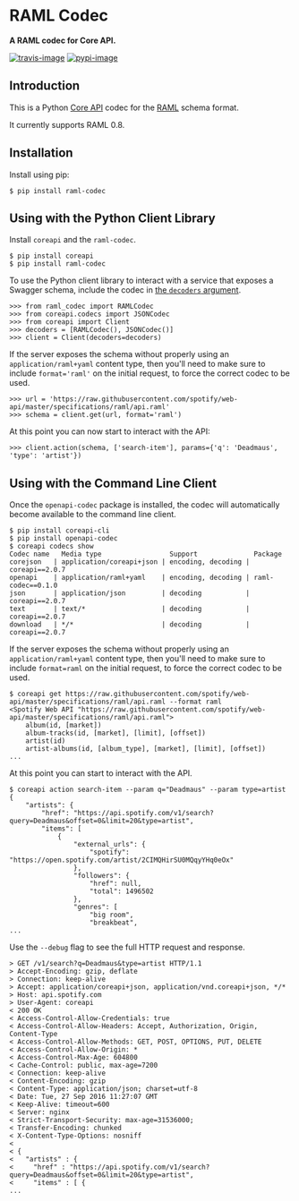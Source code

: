 # RAML Codec

**A RAML codec for Core API.**

[![travis-image]][travis]
[![pypi-image]][pypi]

## Introduction

This is a Python [Core API][coreapi] codec for the [RAML][raml] schema format.

It currently supports RAML 0.8.

## Installation

Install using pip:

    $ pip install raml-codec

## Using with the Python Client Library

Install `coreapi` and the `raml-codec`.

    $ pip install coreapi
    $ pip install raml-codec

To use the Python client library to interact with a service that exposes a Swagger schema,
include the codec in [the `decoders` argument][decoders].

    >>> from raml_codec import RAMLCodec
    >>> from coreapi.codecs import JSONCodec
    >>> from coreapi import Client
    >>> decoders = [RAMLCodec(), JSONCodec()]
    >>> client = Client(decoders=decoders)

If the server exposes the schema without properly using an `application/raml+yaml` content type, then you'll need to make sure to include `format='raml'` on the initial request,
to force the correct codec to be used.

    >>> url = 'https://raw.githubusercontent.com/spotify/web-api/master/specifications/raml/api.raml'
    >>> schema = client.get(url, format='raml')

At this point you can now start to interact with the API:

    >>> client.action(schema, ['search-item'], params={'q': 'Deadmaus', 'type': 'artist'})

## Using with the Command Line Client

Once the `openapi-codec` package is installed, the codec will automatically become available to the command line client.

    $ pip install coreapi-cli
    $ pip install openapi-codec
    $ coreapi codecs show
    Codec name   Media type                 Support              Package
    corejson   | application/coreapi+json | encoding, decoding | coreapi==2.0.7
    openapi    | application/raml+yaml    | encoding, decoding | raml-codec==0.1.0
    json       | application/json         | decoding           | coreapi==2.0.7
    text       | text/*                   | decoding           | coreapi==2.0.7
    download   | */*                      | decoding           | coreapi==2.0.7

If the server exposes the schema without properly using an `application/raml+yaml` content type, then you'll need to make sure to include `format=raml` on the initial request, to force the correct codec to be used.

    $ coreapi get https://raw.githubusercontent.com/spotify/web-api/master/specifications/raml/api.raml --format raml
    <Spotify Web API "https://raw.githubusercontent.com/spotify/web-api/master/specifications/raml/api.raml">
        album(id, [market])
        album-tracks(id, [market], [limit], [offset])
        artist(id)
        artist-albums(id, [album_type], [market], [limit], [offset])
    ...

At this point you can start to interact with the API.

    $ coreapi action search-item --param q="Deadmaus" --param type=artist
    {
        "artists": {
            "href": "https://api.spotify.com/v1/search?query=Deadmaus&offset=0&limit=20&type=artist",
            "items": [
                {
                    "external_urls": {
                        "spotify": "https://open.spotify.com/artist/2CIMQHirSU0MQqyYHq0eOx"
                    },
                    "followers": {
                        "href": null,
                        "total": 1496502
                    },
                    "genres": [
                        "big room",
                        "breakbeat",
    ...

Use the `--debug` flag to see the full HTTP request and response.

    > GET /v1/search?q=Deadmaus&type=artist HTTP/1.1
    > Accept-Encoding: gzip, deflate
    > Connection: keep-alive
    > Accept: application/coreapi+json, application/vnd.coreapi+json, */*
    > Host: api.spotify.com
    > User-Agent: coreapi
    < 200 OK
    < Access-Control-Allow-Credentials: true
    < Access-Control-Allow-Headers: Accept, Authorization, Origin, Content-Type
    < Access-Control-Allow-Methods: GET, POST, OPTIONS, PUT, DELETE
    < Access-Control-Allow-Origin: *
    < Access-Control-Max-Age: 604800
    < Cache-Control: public, max-age=7200
    < Connection: keep-alive
    < Content-Encoding: gzip
    < Content-Type: application/json; charset=utf-8
    < Date: Tue, 27 Sep 2016 11:27:07 GMT
    < Keep-Alive: timeout=600
    < Server: nginx
    < Strict-Transport-Security: max-age=31536000;
    < Transfer-Encoding: chunked
    < X-Content-Type-Options: nosniff
    <
    < {
    <   "artists" : {
    <     "href" : "https://api.spotify.com/v1/search?query=Deadmaus&offset=0&limit=20&type=artist",
    <     "items" : [ {
    ...


[travis-image]: https://secure.travis-ci.org/core-api/python-raml-codec.svg?branch=master
[travis]: http://travis-ci.org/core-api/raml-codec?branch=master
[pypi-image]: https://img.shields.io/pypi/v/raml-codec.svg
[pypi]: https://pypi.python.org/pypi/raml-codec

[coreapi]: http://www.coreapi.org/
[raml]: http://raml.org/
[decoders]: http://core-api.github.io/python-client/api-guide/client/#instantiating-a-client

